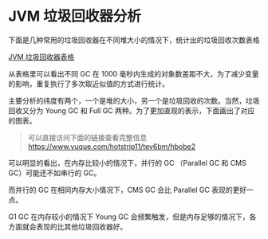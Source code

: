 # JVM 垃圾回收器分析

下面是几种常用的垃圾回收器在不同堆大小的情况下，统计出的垃圾回收次数表格

[JVM 垃圾回收器表格](https://www.yuque.com/hotstrip11/tev6bm/hbobe2?inner=JCYe7)

从表格里可以看出不同 GC 在 1000 毫秒内生成的对象数差距不大，为了减少变量的影响，重复执行了多次取近似值的方式进行统计。

主要分析的纬度有两个，一个是堆的大小，另一个是垃圾回收的次数。当然，垃圾回收又分为 Young GC 和 Full GC 两种。为了更加直观的表示，下面画出了对应的图表。

> 可以直接访问下面的链接查看完整信息
> https://www.yuque.com/hotstrip11/tev6bm/hbobe2

可以明显的看出，在内存比较小的情况下，并行的 GC （Parallel GC 和 CMS GC）可能还不如串行的 GC。

而并行的 GC 在相同内存大小情况下，CMS GC 会比 Parallel GC 表现的更好一点。

G1 GC 在内存较小的情况下 Young GC 会频繁触发，但是内存足够的情况下，各方面就会表现的比其他垃圾回收器好。
